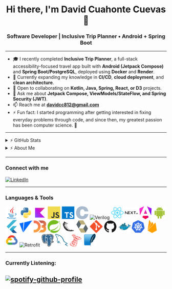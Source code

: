 <h1 align="center">Hi there, I'm David Cuahonte Cuevas 👋</h1>
<h3 align="center">Software Developer | Inclusive Trip Planner • Android + Spring Boot</h3>

---

- 🎓 I recently completed **Inclusive Trip Planner**, a full-stack accessibility-focused travel app built with **Android (Jetpack Compose)** and **Spring Boot/PostgreSQL**, deployed using **Docker** and **Render**.
- 🌱 Currently expanding my knowledge in **CI/CD**, **cloud deployment**, and **clean architecture**.
- 👯 Open to collaborating on **Kotlin, Java, Spring, React, or D3** projects.
- 💬 Ask me about **Jetpack Compose, ViewModels/StateFlow, and Spring Security (JWT)**.
- 📫 Reach me at **davidcc812@gmail.com**
- ⚡ Fun fact: I started programming after getting interested in fixing everyday problems through code, and since then, my greatest passion has been computer science. 🧱
---

<details>
  <summary>⚡ GitHub Stats</summary>
  <p>
    <img
      align="left"
      src="https://github-readme-stats.vercel.app/api/top-langs?username=DavidCC812&show_icons=true&layout=compact&hide=css,html&langs_count=8&theme=radical"
      alt="Top languages for DavidCC812"
    />
  </p>
  <p>
    &nbsp;<img
      align="center"
      src="https://github-readme-stats.vercel.app/api?username=DavidCC812&show_icons=true&include_all_commits=true&count_private=true&theme=radical"
      alt="GitHub stats for DavidCC812"
    />
  </p>
</details>

<details>
  <summary>⚡ About Me</summary>

Hello! I’m **David Alejandro Cuahonte Cuevas**, a young Full Stack Developer with a background in cross-platform application development and early professional experience in Agile environments.

I recently graduated and am currently pursuing a **Master’s in Advanced Software Engineering** to further strengthen my expertise in front-end, back-end, and cloud technologies.

During my last position, I collaborated within a multidisciplinary team on an **Angular web application**, contributing to feature development, unit testing, and version control improvements using Git and GitHub. This experience helped me grow technically while adapting rapidly to a professional workflow.

My journey has led me to work with various **languages** (Java, Python, TypeScript), **frameworks** (Angular, Flutter, Spring), and **tools** (GitHub Actions, Docker, Google Cloud, PostgreSQL).

I’m fluent in **Spanish (native)**, **French**, **English**, and **Italian**, with basic knowledge of **German**.

I’m seeking new opportunities to contribute to meaningful projects and continue evolving in technically challenging environments.
</details>

---

<h3 align="left">Connect with me</h3>
<p align="left">
  <a href="https://www.linkedin.com/in/david-alejandro-cuahonte-cuevas-527781221/" target="_blank">
    <img align="center" alt="LinkedIn" height="30" width="40"
      src="https://raw.githubusercontent.com/rahuldkjain/github-profile-readme-generator/master/src/images/icons/Social/linked-in-alt.svg" />
  </a>
</p>


---

<h3 align="left">Languages & Tools</h3>
<p align="left">
  <img src="https://raw.githubusercontent.com/devicons/devicon/master/icons/java/java-original.svg" width="40" height="40" alt="Java"/>
  <img src="https://raw.githubusercontent.com/devicons/devicon/master/icons/python/python-original.svg" width="40" height="40" alt="Python"/>
  <img src="https://raw.githubusercontent.com/devicons/devicon/master/icons/kotlin/kotlin-original.svg" width="40" height="40" alt="Kotlin"/>
  <img src="https://raw.githubusercontent.com/devicons/devicon/master/icons/javascript/javascript-original.svg" width="40" height="40" alt="JavaScript"/>
  <img src="https://raw.githubusercontent.com/devicons/devicon/master/icons/typescript/typescript-original.svg" width="40" height="40" alt="TypeScript"/>
  <img src="https://raw.githubusercontent.com/devicons/devicon/master/icons/c/c-original.svg" width="40" height="40" alt="C"/>
  <img src="https://img.shields.io/badge/Verilog-%23E34F26.svg?style=for-the-badge&logoColor=white" height="28" alt="Verilog"/>
  <img src="https://raw.githubusercontent.com/devicons/devicon/master/icons/react/react-original.svg" width="40" height="40" alt="React"/>
  <img src="https://raw.githubusercontent.com/devicons/devicon/master/icons/nextjs/nextjs-original-wordmark.svg" width="40" height="40" alt="Next.js"/>
  <img src="https://raw.githubusercontent.com/devicons/devicon/master/icons/angular/angular-original.svg" width="40" height="40" alt="Angular"/>
  <img src="https://raw.githubusercontent.com/devicons/devicon/master/icons/android/android-original.svg" width="40" height="40" alt="Android"/>
  <img src="https://raw.githubusercontent.com/devicons/devicon/master/icons/flutter/flutter-original.svg" width="40" height="40" alt="Flutter"/>
  <img src="https://raw.githubusercontent.com/devicons/devicon/master/icons/vite/vite-original.svg" width="40" height="40" alt="Vite"/>
  <img src="https://raw.githubusercontent.com/devicons/devicon/master/icons/d3js/d3js-original.svg" width="40" height="40" alt="D3.js"/>
  <img src="https://raw.githubusercontent.com/devicons/devicon/master/icons/spring/spring-original.svg" width="40" height="40" alt="Spring Boot"/>
  <img src="https://raw.githubusercontent.com/devicons/devicon/master/icons/flask/flask-original.svg" width="40" height="40" alt="Flask"/>
  <img src="https://raw.githubusercontent.com/devicons/devicon/master/icons/hibernate/hibernate-original.svg" width="40" height="40" alt="Hibernate"/>
  <img src="https://raw.githubusercontent.com/devicons/devicon/master/icons/git/git-original.svg" width="40" height="40" alt="Git"/>
  <img src="https://raw.githubusercontent.com/devicons/devicon/master/icons/github/github-original.svg" width="40" height="40" alt="GitHub"/>
  <img src="https://raw.githubusercontent.com/devicons/devicon/master/icons/docker/docker-original.svg" width="40" height="40" alt="Docker"/>
  <img src="https://raw.githubusercontent.com/devicons/devicon/master/icons/kubernetes/kubernetes-plain.svg" width="40" height="40" alt="Kubernetes"/>
  <img src="https://raw.githubusercontent.com/devicons/devicon/master/icons/firebase/firebase-plain.svg" width="40" height="40" alt="Firebase"/>
  <img src="https://raw.githubusercontent.com/devicons/devicon/master/icons/googlecloud/googlecloud-original.svg" width="40" height="40" alt="Google Cloud Platform"/>
  <img src="https://img.shields.io/badge/Retrofit-009688.svg?style=for-the-badge&logo=android&logoColor=white" height="28" alt="Retrofit"/>
  <img src="https://raw.githubusercontent.com/devicons/devicon/master/icons/postgresql/postgresql-original.svg" width="40" height="40" alt="PostgreSQL"/>
  <img src="https://raw.githubusercontent.com/devicons/devicon/master/icons/mysql/mysql-original.svg" width="40" height="40" alt="MySQL"/>
  <img src="https://raw.githubusercontent.com/devicons/devicon/master/icons/microsoftsqlserver/microsoftsqlserver-plain.svg" width="40" height="40" alt="SQL Server"/>
  <img src="https://raw.githubusercontent.com/devicons/devicon/master/icons/sqlite/sqlite-original.svg" width="40" height="40" alt="SQLite"/>
</p>

---

<h3 align="left">Currently Listening:</h3>
  
[![spotify-github-profile](https://spotify-github-profile.kittinanx.com/api/view?uid=o66icv9rzsvjo50locqc6zw1c&cover_image=true&theme=natemoo-re&show_offline=true&background_color=121212&interchange=false&profanity=false&bar_color=53b14f&bar_color_cover=false)](https://spotify-github-profile.kittinanx.com/api/view?uid=o66icv9rzsvjo50locqc6zw1c&redirect=true)
---


